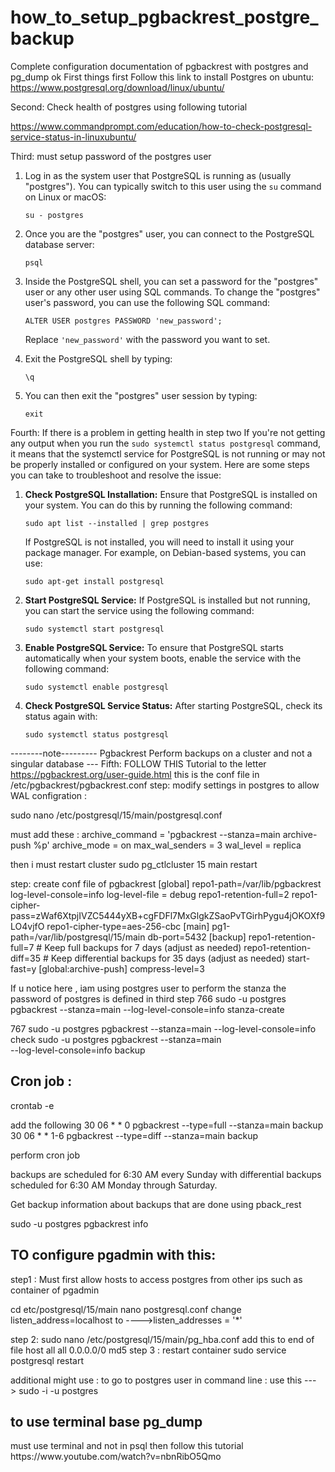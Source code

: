 # how_to_setup_pgbackrest_postgre_backup
Complete configuration documentation of pgbackrest with postgres and pg_dump
ok
First things first 
Follow this link to install Postgres on ubuntu:
https://www.postgresql.org/download/linux/ubuntu/

Second:
Check health of postgres using following tutorial 

https://www.commandprompt.com/education/how-to-check-postgresql-service-status-in-linuxubuntu/

Third: must setup password of the postgres user 

1. Log in as the system user that PostgreSQL is running as (usually "postgres"). You can typically switch to this user using the `su` command on Linux or macOS:

   ```
   su - postgres
   ```

2. Once you are the "postgres" user, you can connect to the PostgreSQL database server:

   ```
   psql
   ```

3. Inside the PostgreSQL shell, you can set a password for the "postgres" user or any other user using SQL commands. To change the "postgres" user's password, you can use the following SQL command:

   ```
   ALTER USER postgres PASSWORD 'new_password';
   ```

   Replace `'new_password'` with the password you want to set.

4. Exit the PostgreSQL shell by typing:

   ```
   \q
   ```

5. You can then exit the "postgres" user session by typing:

   ```
   exit
   ```
Fourth: If there is a problem in getting health in step two
If you're not getting any output when you run the `sudo systemctl status postgresql` command, it means that the systemctl service for PostgreSQL is not running or may not be properly installed or configured on your system. Here are some steps you can take to troubleshoot and resolve the issue:

1. **Check PostgreSQL Installation:**
   Ensure that PostgreSQL is installed on your system. You can do this by running the following command:
   ```
   sudo apt list --installed | grep postgres
   ```
   If PostgreSQL is not installed, you will need to install it using your package manager. For example, on Debian-based systems, you can use:
   ```
   sudo apt-get install postgresql
   ```

2. **Start PostgreSQL Service:**
   If PostgreSQL is installed but not running, you can start the service using the following command:
   ```
   sudo systemctl start postgresql
   ```

3. **Enable PostgreSQL Service:**
   To ensure that PostgreSQL starts automatically when your system boots, enable the service with the following command:
   ```
   sudo systemctl enable postgresql
   ```

4. **Check PostgreSQL Service Status:**
   After starting PostgreSQL, check its status again with:
   ```
   sudo systemctl status postgresql
   ```
--------note--------- Pgbackrest Perform backups on a cluster and not a singular database ---
Fifth: FOLLOW THIS Tutorial to the letter https://pgbackrest.org/user-guide.html
this is the conf file in /etc/pgbackrest/pgbackrest.conf
step: modify settings in postgres to allow WAL configration :

sudo nano /etc/postgresql/15/main/postgresql.conf 

must add these : 
archive_command = 'pgbackrest --stanza=main archive-push %p'
archive_mode = on
max_wal_senders = 3
wal_level = replica

then i must restart cluster 
sudo pg_ctlcluster 15 main  restart

step: create conf file of pgbackrest
[global]
repo1-path=/var/lib/pgbackrest
log-level-console=info
log-level-file = debug
repo1-retention-full=2
repo1-cipher-pass=zWaf6XtpjIVZC5444yXB+cgFDFl7MxGlgkZSaoPvTGirhPygu4jOKOXf9LO4vjfO
repo1-cipher-type=aes-256-cbc
[main]
pg1-path=/var/lib/postgresql/15/main
db-port=5432
[backup]
repo1-retention-full=7 # Keep full backups for 7 days (adjust as needed)
repo1-retention-diff=35 # Keep differential backups for 35 days (adjust as needed)
start-fast=y
[global:archive-push]
compress-level=3


If u notice here , iam using postgres user to perform the stanza 
the password of postgres is defined  in third step
766  sudo -u postgres pgbackrest --stanza=main --log-level-console=info stanza-create
  
767  sudo -u postgres pgbackrest --stanza=main --log-level-console=info check
sudo -u postgres pgbackrest --stanza=main \
       --log-level-console=info backup

<h2>Cron job :</h2>

crontab -e 

add the following 
30 06  *   *   0     pgbackrest --type=full --stanza=main backup
30 06  *   *   1-6   pgbackrest --type=diff --stanza=main backup

perform cron job 

backups are scheduled for 6:30 AM every Sunday with differential backups scheduled for 6:30 AM Monday through Saturday.

Get backup information about backups that are done using pback_rest

sudo -u postgres pgbackrest info

<h2>TO configure pgadmin with this: </h2>

step1 : Must first allow hosts to access postgres from other ips such as container of pgadmin

cd etc/postgresql/15/main
nano postgresql.conf 
change listen_address=localhost to  ---->listen_addresses = '*' 

step 2:
 sudo nano /etc/postgresql/15/main/pg_hba.conf
 add this to end of file
 host    all             all             0.0.0.0/0               md5
step 3 :
 restart container
 sudo service postgresql restart

additional might use :
to go to postgres user in command line :   use this ---> sudo -i -u postgres


<h2>to use terminal base pg_dump</h2>
must use terminal and not in psql 
then follow this tutorial
https://www.youtube.com/watch?v=nbnRibO5Qmo

